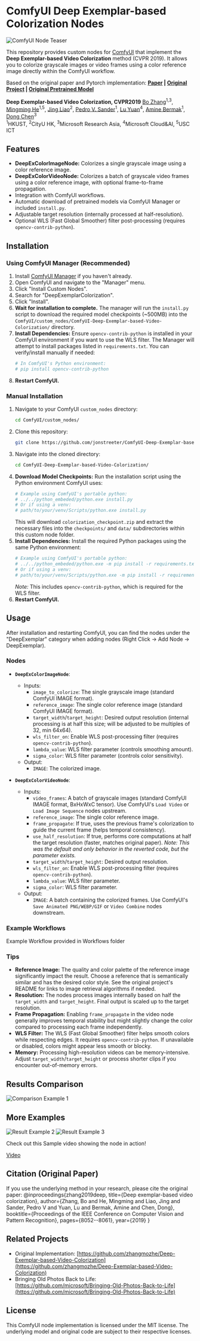 # ComfyUI Deep Exemplar-based Colorization Nodes

<img src='assets/teaser-comfyui.png' alt="ComfyUI Node Teaser"/>

This repository provides custom nodes for [ComfyUI](https://github.com/comfyanonymous/ComfyUI) that implement the **Deep Exemplar-based Video Colorization** method (CVPR 2019). It allows you to colorize grayscale images or video frames using a color reference image directly within the ComfyUI workflow.

Based on the original paper and Pytorch implementation:
**[Paper](https://arxiv.org/abs/1906.09909) | [Original Project](https://github.com/zhangmozhe/Deep-Exemplar-based-Video-Colorization) | [Original Pretrained Model](https://github.com/zhangmozhe/Deep-Exemplar-based-Video-Colorization/releases/download/v1.0/colorization_checkpoint.zip)**

**Deep Exemplar-based Video Colorization, CVPR2019**
[Bo Zhang](https://www.microsoft.com/en-us/research/people/zhanbo/)<sup>1,3</sup>, [Mingming He](http://mingminghe.com/)<sup>1,5</sup>, [Jing Liao](https://liaojing.github.io/html/)<sup>2</sup>, [Pedro V. Sander](https://www.cse.ust.hk/~psander/)<sup>1</sup>, [Lu Yuan](https://www.microsoft.com/en-us/research/people/luyuan/)<sup>4</sup>, [Amine Bermak](https://eebermak.home.ece.ust.hk/)<sup>1</sup>, [Dong Chen](https://www.microsoft.com/en-us/research/people/doch/)<sup>3</sup> <br>
<sup>1</sup>HKUST, <sup>2</sup>CityU HK, <sup>3</sup>Microsoft Research Asia, <sup>4</sup>Microsoft Cloud&AI, <sup>5</sup>USC ICT

## Features

*   **DeepExColorImageNode:** Colorizes a single grayscale image using a color reference image.
*   **DeepExColorVideoNode:** Colorizes a batch of grayscale video frames using a color reference image, with optional frame-to-frame propagation.
*   Integration with ComfyUI workflows.
*   Automatic download of pretrained models via ComfyUI Manager or included `install.py`.
*   Adjustable target resolution (internally processed at half-resolution).
*   Optional WLS (Fast Global Smoother) filter post-processing (requires `opencv-contrib-python`).

## Installation

### Using ComfyUI Manager (Recommended)

1.  Install [ComfyUI Manager](https://github.com/ltdrdata/ComfyUI-Manager) if you haven't already.
2.  Open ComfyUI and navigate to the "Manager" menu.
3.  Click "Install Custom Nodes".
4.  Search for "DeepExemplarColorization".
5.  Click "Install".
6.  **Wait for installation to complete.** The manager will run the `install.py` script to download the required model checkpoints (~500MB) into the `ComfyUI/custom_nodes/ComfyUI-Deep-Exemplar-based-Video-Colorization/` directory.
7.  **Install Dependencies:** Ensure `opencv-contrib-python` is installed in your ComfyUI environment if you want to use the WLS filter. The Manager will attempt to install packages listed in `requirements.txt`. You can verify/install manually if needed:
    ```bash
    # In ComfyUI's Python environment:
    # pip install opencv-contrib-python
    ```
8.  **Restart ComfyUI.**

### Manual Installation

1.  Navigate to your ComfyUI `custom_nodes` directory:
    ```bash
    cd ComfyUI/custom_nodes/
    ```
2.  Clone this repository:
    ```bash
    git clone https://github.com/jonstreeter/ComfyUI-Deep-Exemplar-based-Video-Colorization # <-- Replace with your repo URL!
    ```
3.  Navigate into the cloned directory:
    ```bash
    cd ComfyUI-Deep-Exemplar-based-Video-Colorization/
    ```
4.  **Download Model Checkpoints:** Run the installation script using the Python environment ComfyUI uses:
    ```bash
    # Example using ComfyUI's portable python:
    # ../../python_embeded/python.exe install.py
    # Or if using a venv:
    # path/to/your/venv/Scripts/python.exe install.py
    ```
    This will download `colorization_checkpoint.zip` and extract the necessary files into the `checkpoints/` and `data/` subdirectories within this custom node folder.
5.  **Install Dependencies:** Install the required Python packages using the same Python environment:
    ```bash
    # Example using ComfyUI's portable python:
    # ../../python_embeded/python.exe -m pip install -r requirements.txt
    # Or if using a venv:
    # path/to/your/venv/Scripts/python.exe -m pip install -r requirements.txt
    ```
    *Note:* This includes `opencv-contrib-python`, which is required for the WLS filter.
6.  **Restart ComfyUI.**

## Usage

After installation and restarting ComfyUI, you can find the nodes under the "DeepExemplar" category when adding nodes (Right Click -> Add Node -> DeepExemplar).

### Nodes

*   **`DeepExColorImageNode`**:
    *   Inputs:
        *   `image_to_colorize`: The single grayscale image (standard ComfyUI IMAGE format).
        *   `reference_image`: The single color reference image (standard ComfyUI IMAGE format).
        *   `target_width`/`target_height`: Desired output resolution (internal processing is at half this size; will be adjusted to be multiples of 32, min 64x64).
        *   `wls_filter_on`: Enable WLS post-processing filter (requires `opencv-contrib-python`).
        *   `lambda_value`: WLS filter parameter (controls smoothing amount).
        *   `sigma_color`: WLS filter parameter (controls color sensitivity).
    *   Output:
        *   `IMAGE`: The colorized image.

*   **`DeepExColorVideoNode`**:
    *   Inputs:
        *   `video_frames`: A batch of grayscale images (standard ComfyUI IMAGE format, BxHxWxC tensor). Use ComfyUI's `Load Video` or `Load Image Sequence` nodes upstream.
        *   `reference_image`: The single color reference image.
        *   `frame_propagate`: If true, uses the previous frame's colorization to guide the current frame (helps temporal consistency).
        *   `use_half_resolution`: If true, performs core computations at half the target resolution (faster, matches original paper). *Note: This was the default and only behavior in the reverted code, but the parameter exists.*
        *   `target_width`/`target_height`: Desired output resolution.
        *   `wls_filter_on`: Enable WLS post-processing filter (requires `opencv-contrib-python`).
        *   `lambda_value`: WLS filter parameter.
        *   `sigma_color`: WLS filter parameter.
    *   Output:
        *   `IMAGE`: A batch containing the colorized frames. Use ComfyUI's `Save Animated PNG/WEBP/GIF` or `Video Combine` nodes downstream.

### Example Workflows

Example Workflow provided in Workflows folder

### Tips

*   **Reference Image:** The quality and color palette of the reference image significantly impact the result. Choose a reference that is semantically similar and has the desired color style. See the original project's README for links to image retrieval algorithms if needed.
*   **Resolution:** The nodes process images internally based on half the `target_width` and `target_height`. Final output is scaled up to the target resolution.
*   **Frame Propagation:** Enabling `frame_propagate` in the video node generally improves temporal stability but might slightly change the color compared to processing each frame independently.
*   **WLS Filter:** The WLS (Fast Global Smoother) filter helps smooth colors while respecting edges. It requires `opencv-contrib-python`. If unavailable or disabled, colors might appear less smooth or blocky.
*   **Memory:** Processing high-resolution videos can be memory-intensive. Adjust `target_width`/`target_height` or process shorter clips if you encounter out-of-memory errors.

## Results Comparison

<!-- SUGGESTION: Create a comparison image: Grayscale Input | Reference | Your Node Output -->
<!-- You can reuse/adapt images from the original project's assets folder if appropriate -->
<img src='assets/sample1.png' alt="Comparison Example 1"/>

## More Examples

<!-- SUGGESTION: Create a few more result images or short animated GIFs/WEBP files showing video colorization -->
<img src='assets/sample2.png' alt="Result Example 2"/>
<img src='assets/sample3.png' alt="Result Example 3"/>

<!-- SUGGESTION: Link to a short YouTube video or host GIFs showing your node in action colorizing a sample video clip. -->
Check out this Sample video showing the node in action!

[Video](https://github.com/jonstreeter/ComfyUI-Deep-Exemplar-based-Video-Colorization/raw/refs/heads/main/assets/Why_A_Duck_Colorized.mp4)

## Citation (Original Paper)

If you use the underlying method in your research, please cite the original paper: @inproceedings{zhang2019deep,
title={Deep exemplar-based video colorization},
author={Zhang, Bo and He, Mingming and Liao, Jing and Sander, Pedro V and Yuan, Lu and Bermak, Amine and Chen, Dong},
booktitle={Proceedings of the IEEE Conference on Computer Vision and Pattern Recognition},
pages={8052--8061},
year={2019}
}


## Related Projects

*   Original Implementation: [https://github.com/zhangmozhe/Deep-Exemplar-based-Video-Colorization](https://github.com/zhangmozhe/Deep-Exemplar-based-Video-Colorization)
*   Bringing Old Photos Back to Life: [https://github.com/microsoft/Bringing-Old-Photos-Back-to-Life](https://github.com/microsoft/Bringing-Old-Photos-Back-to-Life)

## License

This ComfyUI node implementation is licensed under the MIT license. The underlying model and original code are subject to their respective licenses.
